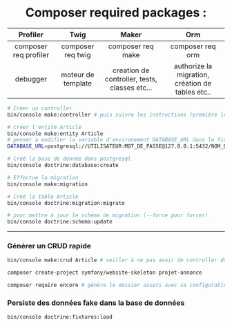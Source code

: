 <h1 style="text-align: center">
    Composer required packages :
</h1>




|       Profiler        |        Twig        |                     Maker                     |                       Orm                        |
| :-------------------: | :----------------: | :-------------------------------------------: | :----------------------------------------------: |
| composer req profiler | composer req twig  |               composer req make               |                 composer req orm                 |
|       debugger        | moteur de template | creation de controller, tests, classes etc... | authorize la migration, création de tables etc.. |

```sh
# Créer un controller 
bin/console make:controller # puis suivre les instructions (première lettre en majuscule)
```

```sh
# Créer l'entité Article 
bin/console make:entity Article 
# penser a modifier la variable d'environement DATABASE_URL dans le fichier .env
DATABASE_URL=postgresql://UTILISATEUR:MOT_DE_PASSE@127.0.0.1:5432/NOM_DE_LA_BASE_DE_DONNEES?serverVersion=11&charset=utf8
```

```sh
# Créé la base de donnée dans postgresql
bin/console doctrine:database:create
```

```sh
# Effectue la migration
bin/console make:migration
```

```sh
# Créé la table Article
bin/console doctrine:migration:migrate
```

```sh
# pour mettre à jour le schéma de migration (--force pour forcer)
bin/console doctrine:schema:update 
```



***

### Générer un CRUD rapide

```sh
bin/console make:crud Article # veiller à ne pas avoir de controller du même nom
```

```sh
composer create-project symfony/website-skeleton projet-annonce
```

```sh
composer require encore # génère le dossier assets avec sa configuration webpack
```



### Persiste des données fake dans la base de données

```sh
bin/console doctrine:fixtures:load 
```



